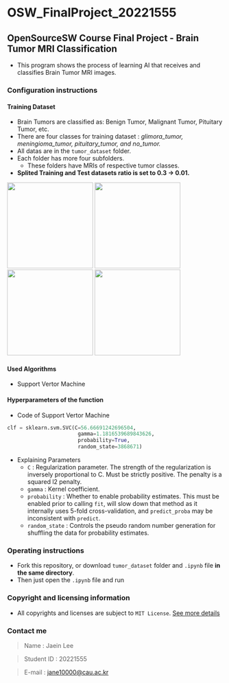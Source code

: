 # OSW_FinalProject_20221555
## OpenSourceSW Course Final Project - Brain Tumor MRI Classification
* This program shows the process of learning AI that receives and classifies Brain Tumor MRI images.
### Configuration instructions
#### Training Dataset
* Brain Tumors are classified as: Benign Tumor, Malignant Tumor, Pituitary Tumor, etc.
* There are four classes for training dataset : _glimora_tumor, meningioma_tumor, pituitary_tumor, and no_tumor._
* All datas are in the `tumor_dataset` folder.
* Each folder has more four subfolders.
  * These folders have MRIs of respective tumor classes.
* **Splited Training and Test datasets ratio is set to 0.3 -> 0.01.** 

<left><img src="https://user-images.githubusercontent.com/115198461/208063269-acc76837-3b9f-4dd1-bea7-569d36010f82.jpg" width=200 height=200> 
<img src="https://user-images.githubusercontent.com/115198461/208063306-bc1f2c0b-9d44-4492-80be-e30179872455.jpg" width=200 height=200> 
<img src="https://user-images.githubusercontent.com/115198461/208063366-48474eb8-25f8-494b-9cbb-45f1e61b6a25.jpg" width=200 height=200> 
<img src="https://user-images.githubusercontent.com/115198461/208063340-37b5a445-2151-4e51-9b98-588c515d5b9f.jpg" width=200 height=200> </left>
  
#### Used Algorithms
* Support Vertor Machine
  
#### Hyperparameters of the function
* Code of Support Vertor Machine 
```Python
clf = sklearn.svm.SVC(C=56.66691242696504,
                       gamma=1.1816539689843626,
                       probability=True,
                       random_state=3868671)
```
* Explaining Parameters
  - `C` : Regularization parameter. The strength of the regularization is inversely proportional to C. Must be strictly positive. The penalty is a squared l2 penalty.
  - `gamma` : Kernel coefficient.
  - `probability` : Whether to enable probability estimates. This must be enabled prior to calling `fit`, will slow down that method as it internally uses 5-fold cross-validation, and `predict_proba` may be inconsistent with `predict`.
  - `random_state` : Controls the pseudo random number generation for shuffling the data for probability estimates.

### Operating instructions
* Fork this repository, or download `tumor_dataset` folder and `.ipynb` file **in the same directory**.
* Then just open the `.ipynb` file and run
### Copyright and licensing information
* All copyrights and licenses are subject to `MIT License`.
[See more details](https://github.com/Gamejoongsa/OSW_FinalProject_20221555/blob/master/LICENSE)
### Contact me
> Name : Jaein Lee

> Student ID : 20221555

> E-mail : jane10000@cau.ac.kr
